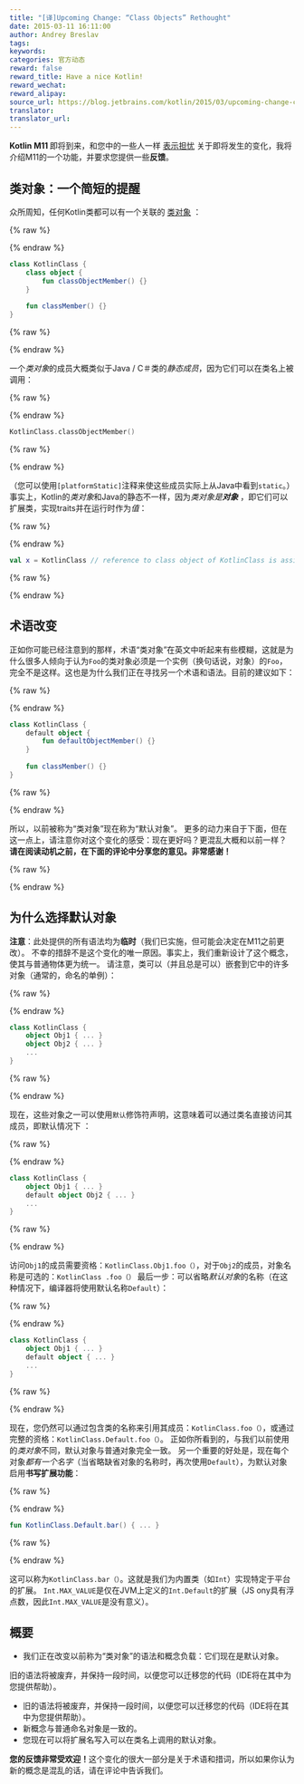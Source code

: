 ```yaml
---
title: "[译]Upcoming Change: “Class Objects” Rethought"
date: 2015-03-11 16:11:00
author: Andrey Breslav
tags:
keywords:
categories: 官方动态
reward: false
reward_title: Have a nice Kotlin!
reward_wechat:
reward_alipay:
source_url: https://blog.jetbrains.com/kotlin/2015/03/upcoming-change-class-objects-rethought/
translator:
translator_url:
---
```


<strong> Kotlin M11 </strong>即将到来，和您中的一些人一样 [表示担忧](https://devnet.jetbrains.com/thread/461012?tstart=0) 关于即将发生的变化，我将介绍M11的一个功能，并要求您提供一些<strong>反馈</strong>。 <span id =“more-1817”> </span>
## 类对象：一个简短的提醒

众所周知，任何Kotlin类都可以有一个关联的 [类对象](http://kotlinlang.org/docs/reference/classes.html#class-objects) ：

{% raw %}
<p></p>
{% endraw %}

```kotlin
class KotlinClass {
    class object {
        fun classObjectMember() {}
    }
 
    fun classMember() {}
}
```

{% raw %}
<p></p>
{% endraw %}

一个<em>类对象</em>的成员大概类似于Java / C＃类的<em>静态成员</em>，因为它们可以在类名上被调用：

{% raw %}
<p></p>
{% endraw %}

```kotlin
KotlinClass.classObjectMember()
```

{% raw %}
<p></p>
{% endraw %}

（您可以使用`[platformStatic]`注释来使这些成员实际上从Java中看到`static`。）
事实上，Kotlin的<em>类对象</em>和Java的静态不一样，因为<em>类对象是<strong>对象</strong> </em>，即它们可以扩展类，实现traits并在运行时作为<em>值</em>：

{% raw %}
<p></p>
{% endraw %}

```kotlin
val x = KotlinClass // reference to class object of KotlinClass is assigned to x
```

{% raw %}
<p></p>
{% endraw %}

## 术语改变

正如你可能已经注意到的那样，术语“类对象”在英文中听起来有些模糊，这就是为什么很多人倾向于认为`Foo`的类对象必须是一个实例（换句话说，对象）的`Foo`，完全不是这样。这也是为什么我们正在寻找另一个术语和语法。目前的建议如下：

{% raw %}
<p></p>
{% endraw %}

```kotlin
class KotlinClass {
    default object {
        fun defaultObjectMember() {}
    }
 
    fun classMember() {}
}
```

{% raw %}
<p></p>
{% endraw %}

所以，以前被称为“类对象”现在称为“默认对象”。
更多的动力来自于下面，但在这一点上，请注意你对这个变化的感受：现在更好吗？更混乱大概和以前一样？
<strong>请在阅读动机之前，在下面的评论中分享您的意见。非常感谢！</strong>

{% raw %}
<p><a name="why-default-objects"></a></p>
{% endraw %}

## 为什么选择默认对象

<strong>注意</strong>：此处提供的所有语法均为<strong>临时</strong>（我们已实施，但可能会决定在M11之前更改）。
不幸的措辞不是这个变化的唯一原因。事实上，我们重新设计了这个概念，使其与普通物体更为统一。
请注意，类可以（并且总是可以）嵌套到它中的许多对象（通常的，命名的单例）：

{% raw %}
<p></p>
{% endraw %}

```kotlin
class KotlinClass {
    object Obj1 { ... }
    object Obj2 { ... }
    ...
}
```

{% raw %}
<p></p>
{% endraw %}

现在，这些对象之一可以使用`默认`修饰符声明，这意味着可以通过类名直接访问其成员，即默认情况下<em> </em>：

{% raw %}
<p></p>
{% endraw %}

```kotlin
class KotlinClass {
    object Obj1 { ... }
    default object Obj2 { ... }
    ...
}
```

{% raw %}
<p></p>
{% endraw %}

访问`Obj1`的成员需要资格：`KotlinClass.Obj1.foo（）`，对于`Obj2`的成员，对象名称是可选的：`KotlinClass .foo（）`
最后一步：可以省略<em>默认对象</em>的名称（在这种情况下，编译器将使用默认名称`Default`）：

{% raw %}
<p></p>
{% endraw %}

```kotlin
class KotlinClass {
    object Obj1 { ... }
    default object { ... }
    ...
}
```

{% raw %}
<p></p>
{% endraw %}

现在，您仍然可以通过包含类的名称来引用其成员：`KotlinClass.foo（）`，或通过完整的资格：`KotlinClass.Default.foo（）`。
正如你所看到的，与我们以前使用的<em>类对象</em>不同，默认对象</em>与普通对象完全一致。
另一个重要的好处是，现在每个对象<em>都有一个名字</em>（当省略缺省对象</em>的名称时，再次使用`Default`），为默认对象启用<strong>书写扩展功能</strong>：

{% raw %}
<p></p>
{% endraw %}

```kotlin
fun KotlinClass.Default.bar() { ... }
```

{% raw %}
<p></p>
{% endraw %}

这可以称为`KotlinClass.bar（）`。这就是我们为内置类（如`Int`）实现特定于平台的扩展。 `Int.MAX_VALUE`是仅在JVM上定义的`Int.Default`的扩展（JS ony具有浮点数，因此`Int.MAX_VALUE`是没有意义）。
## 概要


* 我们正在改变以前称为“类对象”的语法和概念负载：它们现在是默认对象。

旧的语法将被废弃，并保持一段时间，以便您可以迁移您的代码（IDE将在其中为您提供帮助）。
* 旧的语法将被废弃，并保持一段时间，以便您可以迁移您的代码（IDE将在其中为您提供帮助）。
* 新概念与普通命名对象是一致的。
* 您现在可以将扩展名写入可以在类名上调用的默认对象。

<strong>您的反馈非常受欢迎！</strong>这个变化的很大一部分是关于术语和措词，所以如果你认为新的概念是混乱的话，请在评论中告诉我们。
